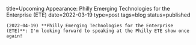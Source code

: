 
title=Upcoming Appearance: Philly Emerging Technologies for the Enterprise (ETE)
date=2022-03-19
type=post
tags=blog
status=published
~~~~~~
(2022-04-19) **Philly Emerging Technologies for the Enterprise (ETE)**: I'm looking forward to speaking at the Philly ETE show once again! 
            